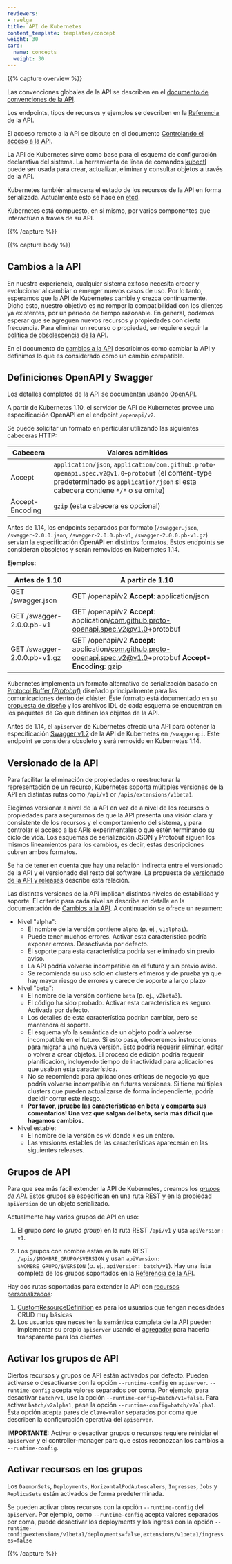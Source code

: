 ```yaml
---
reviewers:
- raelga
title: API de Kubernetes
content_template: templates/concept
weight: 30
card: 
  name: concepts
  weight: 30
---
```


{{% capture overview %}}

Las convenciones globales de la API se describen en el [documento de convenciones de la API](https://git.k8s.io/community/contributors/devel/sig-architecture/api-conventions.md).

Los endpoints, tipos de recursos y ejemplos se describen en la [Referencia](/es/docs/reference) de la API.

El acceso remoto a la API se discute en el documento [Controlando el acceso a la API](/docs/reference/access-authn-authz/controlling-access/).

La API de Kubernetes sirve como base para el esquema de configuración declarativa del sistema. La herramienta de
línea de comandos [kubectl](/docs/reference/kubectl/overview/) puede ser usada para crear, actualizar, eliminar y consultar objetos a través de la API.

Kubernetes también almacena el estado de los recursos de la API en forma serializada. Actualmente esto se hace en [etcd](https://coreos.com/docs/distributed-configuration/getting-started-with-etcd/).

Kubernetes está compuesto, en si mismo, por varios componentes que interactúan a través de su API.

{{% /capture %}}


{{% capture body %}}

## Cambios a la API

En nuestra experiencia, cualquier sistema exitoso necesita crecer y evolucionar al cambiar o emerger nuevos casos de uso. Por lo tanto, esperamos que la API de Kubernetes cambie y crezca continuamente. Dicho esto, nuestro objetivo es no romper la compatibilidad con los clientes ya existentes, por un período de tiempo razonable. En general, podemos esperar que se agreguen nuevos recursos y propiedades con cierta frecuencia. Para eliminar un recurso o propiedad, se requiere seguir la [política de obsolescencia de la API](/docs/reference/using-api/deprecation-policy/).

En el documento de [cambios a la API](https://git.k8s.io/community/contributors/devel/sig-architecture/api_changes.md) describimos como cambiar la API y definimos lo que es considerado como un cambio compatible.

## Definiciones OpenAPI y Swagger

Los detalles completos de la API se documentan usando [OpenAPI](https://www.openapis.org/).

A partir de Kubernetes 1.10, el servidor de API de Kubernetes provee una especificación OpenAPI en el endpoint  `/openapi/v2`.

Se puede solicitar un formato en particular utilizando las siguientes cabeceras HTTP:

| Cabecera        | Valores admitidos                                                                                                                                                                  |
| --------------- | ---------------------------------------------------------------------------------------------------------------------------------------------------------------------------------- |
| Accept          | `application/json`, `application/com.github.proto-openapi.spec.v2@v1.0+protobuf` (el content-type predeterminado es `application/json` si esta cabecera contiene `*/*` o se omite) |
| Accept-Encoding | `gzip` (esta cabecera es opcional)                                                                                                                                                 |

Antes de 1.14, los endpoints separados por formato (`/swagger.json`, `/swagger-2.0.0.json`, `/swagger-2.0.0.pb-v1`, `/swagger-2.0.0.pb-v1.gz`)
servían la especificación OpenAPI en distintos formatos. Estos endpoints se consideran obsoletos y serán removidos en Kubernetes 1.14.

**Ejemplos**:

| Antes de 1.10               | A partir de 1.10                                                                                                 |
| --------------------------- | ---------------------------------------------------------------------------------------------------------------- |
| GET /swagger.json           | GET /openapi/v2 **Accept**: application/json                                                                     |
| GET /swagger-2.0.0.pb-v1    | GET /openapi/v2 **Accept**: application/com.github.proto-openapi.spec.v2@v1.0+protobuf                           |
| GET /swagger-2.0.0.pb-v1.gz | GET /openapi/v2 **Accept**: application/com.github.proto-openapi.spec.v2@v1.0+protobuf **Accept-Encoding**: gzip |

Kubernetes implementa un formato alternativo de serialización basado en [Protocol Buffer (_Protobuf_)](https://developers.google.com/protocol-buffers/) diseñado principalmente para las comunicaciones dentro del clúster. Este formato está documentado en su [propuesta de diseño](https://github.com/kubernetes/community/blob/master/contributors/design-proposals/api-machinery/protobuf.md) y los archivos IDL de cada esquema se encuentran en los paquetes de Go que definen los objetos de la API.

Antes de 1.14, el `apiserver` de Kubernetes ofrecía una API para obtener la especificación [Swagger v1.2](http://swagger.io/) de la API de Kubernetes en `/swaggerapi`. Este endpoint se considera obsoleto y será removido en Kubernetes 1.14.

## Versionado de la API

Para facilitar la eliminación de propiedades o reestructurar la representación de un recurso, Kubernetes soporta múltiples versiones de la API en distintas rutas como `/api/v1` or `/apis/extensions/v1beta1`.

Elegimos versionar a nivel de la API en vez de a nivel de los recursos o propiedades para asegurarnos de que la API presenta una visión clara y consistente de los recursos y el comportamiento del sistema, y para controlar el acceso a las APIs experimentales o que estén terminando su ciclo de vida. Los esquemas de serialización JSON y Protobuf siguen los mismos lineamientos para los cambios, es decir, estas descripciones cubren ambos formatos.

Se ha de tener en cuenta que hay una relación indirecta entre el versionado de la API y el versionado del resto del software. La propuesta de [versionado de la API y releases](https://git.k8s.io/community/contributors/design-proposals/release/versioning.md) describe esta relación.

Las distintas versiones de la API implican distintos niveles de estabilidad y soporte. El criterio para cada nivel se describe en detalle en la documentación de [Cambios a la API](https://git.k8s.io/community/contributors/devel/sig-architecture/api_changes.md#alpha-beta-and-stable-versions). A continuación se ofrece un resumen:

- Nivel "alpha":
  - El nombre de la versión contiene `alpha` (p. ej., `v1alpha1`).
  - Puede tener muchos errores. Activar esta característica podría exponer errores. Desactivada por defecto.
  - El soporte para esta característica podría ser eliminado sin previo aviso.
  - La API podría volverse incompatible en el futuro y sin previo aviso.
  - Se recomienda su uso solo en clusters efímeros y de prueba ya que hay mayor riesgo de errores y carece de soporte a largo plazo
- Nivel "beta":
  - El nombre de la versión contiene `beta` (p. ej., `v2beta3`).
  - El código ha sido probado. Activar esta característica es seguro. Activada por defecto.
  - Los detalles de esta característica podrían cambiar, pero se mantendrá el soporte.
  - El esquema y/o la semántica de un objeto podría volverse incompatible en el futuro. Si esto pasa, ofreceremos instrucciones para migrar a una nueva versión. Esto podría requerir eliminar, editar o volver a crear objetos. El proceso de edición podría requerir planificación, incluyendo tiempo de inactividad para aplicaciones que usaban esta característica.
  - No se recomienda para aplicaciones críticas de negocio ya que podría volverse incompatible en futuras versiones. Si tiene múltiples clusters que pueden actualizarse de forma independiente, podría decidir correr este riesgo.
  - **Por favor, ¡pruebe las características en beta y comparta sus comentarios! Una vez que salgan del beta, sería más difícil que hagamos cambios.**
- Nivel estable:
  - El nombre de la versión es `vX` donde `X` es un entero.
  - Las versiones estables de las características aparecerán en las siguientes releases.

## Grupos de API

Para que sea más fácil extender la API de Kubernetes, creamos los [*grupos de API*](https://git.k8s.io/community/contributors/design-proposals/api-machinery/api-group.md).
Estos grupos se especifican en una ruta REST y en la propiedad `apiVersion` de un objeto serializado.

Actualmente hay varios grupos de API en uso:

1. El grupo *core* (o *grupo group*) en la ruta REST `/api/v1` y usa `apiVersion: v1`.

2. Los grupos con nombre están en la ruta REST `/apis/$NOMBRE_GRUPO/$VERSION` y usan `apiVersion: $NOMBRE_GRUPO/$VERSION`
   (p. ej., `apiVersion: batch/v1`).  Hay una lista completa de los grupos soportados en la [Referencia de la API](/es/docs/reference/).


Hay dos rutas soportadas para extender la API con [recursos personalizados](/docs/concepts/api-extension/custom-resources/):

1. [CustomResourceDefinition](/docs/tasks/access-kubernetes-api/extend-api-custom-resource-definitions/)
   es para los usuarios que tengan necesidades CRUD muy básicas
2. Los usuarios que necesiten la semántica completa de la API pueden implementar su propio `apiserver`
   usando el [agregador](/docs/tasks/access-kubernetes-api/configure-aggregation-layer/) para hacerlo
   transparente para los clientes

## Activar los grupos de API

Ciertos recursos y grupos de API están activados por defecto. Pueden activarse o desactivarse con la opción `--runtime-config` en `apiserver`. `--runtime-config` acepta valores separados por coma. Por ejemplo, para desactivar `batch/v1`, use la opción
`--runtime-config=batch/v1=false`. Para activar `batch/v2alpha1`, pase la opción `--runtime-config=batch/v2alpha1`.
Esta opción acepta pares de `clave=valor` separados por coma que describen la configuración operativa del `apiserver`.

**IMPORTANTE:** Activar o desactivar grupos o recursos requiere reiniciar el `apiserver` y el controller-manager para que estos reconozcan los cambios a `--runtime-config`.

## Activar recursos en los grupos

Los `DaemonSets`, `Deployments`, `HorizontalPodAutoscalers`, `Ingresses`, `Jobs` y `ReplicaSets` están activados de forma predeterminada.

Se pueden activar otros recursos con la opción `--runtime-config` del `apiserver`. Por ejemplo, como `--runtime-config` acepta valores separados por coma, puede desactivar los deployments y los ingress con la opción
`--runtime-config=extensions/v1beta1/deployments=false,extensions/v1beta1/ingresses=false`

{{% /capture %}}
